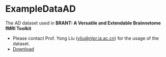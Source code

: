 # ExampleDataAD
The AD dataset used in **BRANT: A Versatile and Extendable Brainnetome fMRI Toolkit**

* Please contact Prof. Yong Liu (yliu@nlpr.ia.ac.cn) for the usage of the dataset.
* [Download](http://ddl.escience.cn/f/QAoQ)
